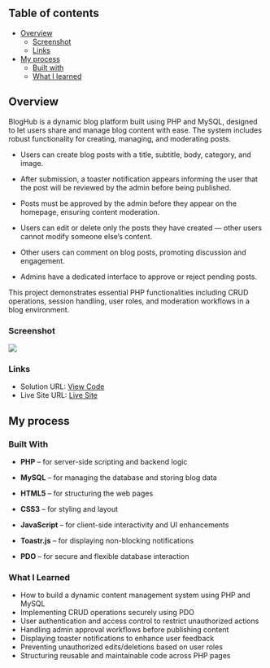 ## Table of contents

- [Overview](#overview)
  - [Screenshot](#screenshot)
  - [Links](#links)
- [My process](#my-process)
  - [Built with](#built-with)
  - [What I learned](#what-i-learned)


## Overview
BlogHub is a dynamic blog platform built using PHP and MySQL, designed to let users share and manage blog content with ease. The system includes robust functionality for creating, managing, and moderating posts.

- Users can create blog posts with a title, subtitle, body, category, and image.

- After submission, a toaster notification appears informing the user that the post will be reviewed by the admin before being published.

- Posts must be approved by the admin before they appear on the homepage, ensuring content moderation.

- Users can edit or delete only the posts they have created — other users cannot modify someone else’s content.

- Other users can comment on blog posts, promoting discussion and engagement.

- Admins have a dedicated interface to approve or reject pending posts.

This project demonstrates essential PHP functionalities including CRUD operations, session handling, user roles, and moderation workflows in a blog environment.

### Screenshot

![](./bloghub.png.jpg)

### Links

- Solution URL: [View Code](https://github.com/Ramelzkie96/bloghub.git)
- Live Site URL: [Live Site](https://bloghub-website.infinityfreeapp.com/index.php)

## My process

### Built With
- **PHP** – for server-side scripting and backend logic

- **MySQL** – for managing the database and storing blog data

- **HTML5** – for structuring the web pages

- **CSS3** – for styling and layout

- **JavaScript** – for client-side interactivity and UI enhancements

- **Toastr.js** – for displaying non-blocking notifications

- **PDO** – for secure and flexible database interaction




### What I Learned

- How to build a dynamic content management system using PHP and MySQL
- Implementing CRUD operations securely using PDO
- User authentication and access control to restrict unauthorized actions
- Handling admin approval workflows before publishing content
- Displaying toaster notifications to enhance user feedback
- Preventing unauthorized edits/deletions based on user roles
- Structuring reusable and maintainable code across PHP pages